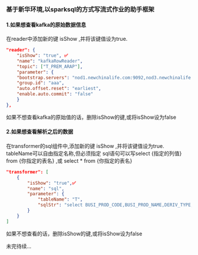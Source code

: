 ### 基于新华环境,以sparksql的方式写流式作业的助手框架
#### 1.如果想查看kafka的原始数据信息

在reader中添加新的键 isShow ,并将该键值设为true.
```json
"reader": {
    "isShow": "true", ✅
    "name": "kafkaRowReader",
    "topic": ["T_PREM_ARAP"],
    "parameter": {
    "bootstrap.servers": "nod1.newchinalife.com:9092,nod3.newchinalife.com:9092,nod4.newchinalife.com:9092",
    "group.id": "aaa",
    "auto.offset.reset": "earliest",
    "enable.auto.commit": "false"
    }
},
```
如果不想查看kafka的原始值的话，删除isShow的键,或将isShow设为false
#### 2.如果想查看解析之后的数据
在transformer的sql组件中,添加新的键 isShow ,并将该键值设为true.
tableName可以自由指定名称,但必须指定
sql语句可以写select {指定的列值} from {你指定的表名} ,或 select * from {你指定的表名}
```json
"transformer": [
    {
        "isShow": "true",✅
        "name": "sql",
        "parameter": {
            "tableName": "T",
            "sqlStr": "select BUSI_PROD_CODE,BUSI_PROD_NAME,DERIV_TYPE,case DERIV_TYPE when '003' then '003333' else 'other' end as myfield from T"
        }
    }
]
```
如果不想查看的话，删除isShow的键,或将isShow设为false



未完待续...